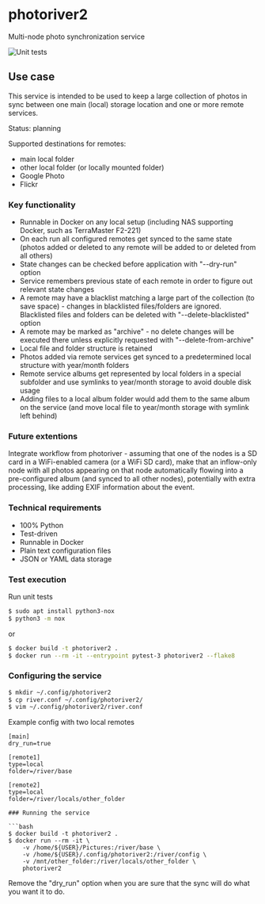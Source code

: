 # photoriver2

Multi-node photo synchronization service

![Unit tests](https://github.com/aigarius/photoriver2/workflows/nox-check/badge.svg)

## Use case

This service is intended to be used to keep a large collection of photos in sync
between one main (local) storage location and one or more remote services.

Status: planning

Supported destinations for remotes:

* main local folder
* other local folder (or locally mounted folder)
* Google Photo
* Flickr

### Key functionality

* Runnable in Docker on any local setup (including NAS supporting Docker, such
    as TerraMaster F2-221)
* On each run all configured remotes get synced to the same state (photos
    added or deleted to any remote will be added to or deleted from all others)
* State changes can be checked before application with "--dry-run" option
* Service remembers previous state of each remote in order to figure out
    relevant state changes
* A remote may have a blacklist matching a large part of the collection (to
    save space) - changes in blacklisted files/folders are ignored. Blacklisted
    files and folders can be deleted with "--delete-blacklisted" option
* A remote may be marked as "archive" - no delete changes will be executed there
    unless explicitly requested with "--delete-from-archive"
* Local file and folder structure is retained
* Photos added via remote services get synced to a predetermined local structure
    with year/month folders
* Remote service albums get represented by local folders in a special subfolder
    and use symlinks to year/month storage to avoid double disk usage
* Adding files to a local album folder would add them to the same album on the
    service (and move local file to year/month storage with symlink left behind)

### Future extentions

Integrate workflow from photoriver - assuming that one of the nodes is a SD card
in a WiFi-enabled camera (or a WiFi SD card), make that an inflow-only node with
all photos appearing on that node automatically flowing into a pre-configured
album (and synced to all other nodes), potentially with extra processing, like
adding EXIF information about the event.

### Technical requirements

* 100% Python
* Test-driven
* Runnable in Docker
* Plain text configuration files
* JSON or YAML data storage


### Test execution

Run unit tests

```bash
$ sudo apt install python3-nox
$ python3 -m nox
```

or

```bash
$ docker build -t photoriver2 .
$ docker run --rm -it --entrypoint pytest-3 photoriver2 --flake8
```

### Configuring the service

```bash
$ mkdir ~/.config/photoriver2
$ cp river.conf ~/.config/photoriver2/
$ vim ~/.config/photoriver2/river.conf
```

Example config with two local remotes

```
[main]
dry_run=true

[remote1]
type=local
folder=/river/base

[remote2]
type=local
folder=/river/locals/other_folder

### Running the service

```bash
$ docker build -t photoriver2 .
$ docker run --rm -it \
	-v /home/${USER}/Pictures:/river/base \
	-v /home/${USER}/.config/photoriver2:/river/config \
	-v /mnt/other_folder:/river/locals/other_folder \
	photoriver2
```

Remove the "dry_run" option when you are sure that the sync will do what you
want it to do.
